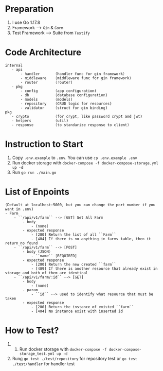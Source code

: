 # Preparation
1. I use Go 1.17.8
2. Framework --> ``Gin`` & ``Gorm``
3. Test Framework --> Suite from ``Testify``

# Code Architecture
 ```
 internal
    - api
        - handler       (handler func for gin framework)
        - middleware    (middleware func for gin framework)
        - router        (router)
    - pkg
        - config        (app configuration)
        - db            (database configuration)
        - models        (models)
        - repository    (CRUD logic for resources)
        - validator     (struct for gin binding)
pkg
    - crypto            (for crypt, like password crypt and jwt)
    - helpers           (util)
    - response          (to standarize response to client)
```

# Instruction to Start
1. Copy ``.env.example`` to ``.env``. You can use ``cp .env.example .env``
2. Run docker storage with ``docker-compose -f docker-compose-storage.yml up -d``
3. Run ``go run ./main.go``

# List of Enpoints
    (Default at localhost:5000, but you can change the port number if you want in .env)
    - Farm
        - ``/api/v1/farm`` --> [GET] Get All Farm
            - body
                - (none)
            - expected response
                - [200] Return the list of all ``Farm``
                - [404] If there is no anything in farms table, then it return no found
        - ``/api/v1/farm`` --> [POST]
            - body (JSON)
                - ``name`` [REQUIRED]
            - expected response
                - [200] Return the new created ``farm``
                - [409] If there is another resource that already exist in storage and both of them are identical
        - ``/api/v1/farm/:id`` --> [GET]
            - body
                - (none)
            - param
                - ``id`` --> used to identify what resource that must be taken
            - expected response
                - [200] Return the instance of existed ``farm``
                - [404] No instance exist with inserted id
        

# How to Test?
1. 1. Run docker storage with ``docker-compose -f docker-compose-storage_test.yml up -d``
2. Rung ``go test ./test/repository`` for repository test or ``go test ./test/handler`` for handler test
